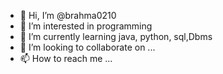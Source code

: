 - 👋 Hi, I’m @brahma0210
- 👀 I’m interested in programming 
- 🌱 I’m currently learning java, python, sql,Dbms
- 💞️ I’m looking to collaborate on ...
- 📫 How to reach me ...

<!---
brahma0210/brahma0210 is a ✨ special ✨ repository because its `README.md` (this file) appears on your GitHub profile.
You can click the Preview link to take a look at your changes.
--->
